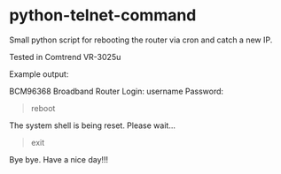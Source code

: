 # python-telnet-command
Small python script for rebooting the router via cron and catch a new IP.

Tested in Comtrend VR-3025u

Example output:


BCM96368 Broadband Router
Login: 
username
Password: 

 > reboot


The system shell is being reset. Please wait...

 > exit

Bye bye. Have a nice day!!!
